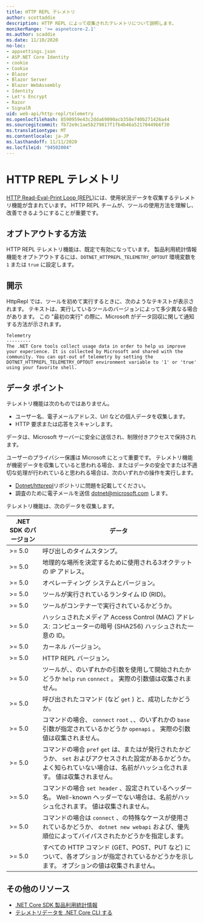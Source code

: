 ```yaml
---
title: HTTP REPL テレメトリ
author: scottaddie
description: HTTP REPL によって収集されたテレメトリについて説明します。
monikerRange: '>= aspnetcore-2.1'
ms.author: scaddie
ms.date: 11/10/2020
no-loc:
- appsettings.json
- ASP.NET Core Identity
- cookie
- Cookie
- Blazor
- Blazor Server
- Blazor WebAssembly
- Identity
- Let's Encrypt
- Razor
- SignalR
uid: web-api/http-repl/telemetry
ms.openlocfilehash: 8590959e43c2dda69090acb358e740b271426a44
ms.sourcegitcommit: fb72e9c1ae5b279817f1fb4b46a52170449b6f30
ms.translationtype: MT
ms.contentlocale: ja-JP
ms.lasthandoff: 11/11/2020
ms.locfileid: "94502004"
---
```

# <a name="http-repl-telemetry"></a>HTTP REPL テレメトリ

[HTTP Read-Eval-Print Loop (REPL)](xref:web-api/http-repl)には、使用状況データを収集するテレメトリ機能が含まれています。 HTTP REPL チームが、ツールの使用方法を理解し、改善できるようにすることが重要です。

## <a name="how-to-opt-out"></a>オプトアウトする方法

HTTP REPL テレメトリ機能は、既定で有効になっています。 製品利用統計情報機能をオプトアウトするには、`DOTNET_HTTPREPL_TELEMETRY_OPTOUT` 環境変数を `1` または `true` に設定します。

## <a name="disclosure"></a>開示

HttpRepl では、ツールを初めて実行するときに、次のようなテキストが表示されます。 テキストは、実行しているツールのバージョンによって多少異なる場合があります。 この "最初の実行" の際に、Microsoft がデータ回収に関して通知する方法が示されます。

```console
Telemetry
---------
The .NET Core tools collect usage data in order to help us improve your experience. It is collected by Microsoft and shared with the community. You can opt-out of telemetry by setting the DOTNET_HTTPREPL_TELEMETRY_OPTOUT environment variable to '1' or 'true' using your favorite shell.
```

## <a name="data-points"></a>データ ポイント

テレメトリ機能は次のものではありません。

* ユーザー名、電子メールアドレス、Url などの個人データを収集します。
* HTTP 要求または応答をスキャンします。

データは、Microsoft サーバーに安全に送信され、制限付きアクセスで保持されます。

ユーザーのプライバシー保護は Microsoft にとって重要です。 テレメトリ機能が機密データを収集していると思われる場合、またはデータの安全でまたは不適切な処理が行われていると思われる場合は、次のいずれかの操作を実行します。

* [Dotnet/httprepl](https://github.com/dotnet/httprepl/issues)リポジトリに問題を記載してください。
* 調査のために電子メールを送信 [dotnet@microsoft.com](mailto:dotnet@microsoft.com) します。

テレメトリ機能は、次のデータを収集します。

| .NET SDK のバージョン | データ |
|--------------|------|
| >= 5.0        | 呼び出しのタイムスタンプ。 |
| >= 5.0        | 地理的な場所を決定するために使用される3オクテットの IP アドレス。 |
| >= 5.0        | オペレーティング システムとバージョン。 |
| >= 5.0        | ツールが実行されているランタイム ID (RID)。 |
| >= 5.0        | ツールがコンテナーで実行されているかどうか。 |
| >= 5.0        | ハッシュされたメディア Access Control (MAC) アドレス: コンピューターの暗号 (SHA256) ハッシュされた一意の ID。 |
| >= 5.0        | カーネル バージョン。 |
| >= 5.0        | HTTP REPL バージョン。 |
| >= 5.0        | ツールが、、のいずれかの引数を使用して開始されたかどうか `help` `run` `connect` 。 実際の引数値は収集されません。 |
| >= 5.0        | 呼び出されたコマンド (など `get` ) と、成功したかどうか。 |
| >= 5.0        | コマンドの場合、 `connect` `root` 、、のいずれかの `base` 引数が指定されているかどうか `openapi` 。 実際の引数値は収集されません。 |
| >= 5.0        | コマンドの場合 `pref` `get` は、またはが発行されたかどうか、 `set` およびアクセスされた設定があるかどうか。 よく知られていない場合は、名前がハッシュ化されます。 値は収集されません。 |
| >= 5.0        | コマンドの場合 `set header` 、設定されているヘッダー名。 Well-known ヘッダーでない場合は、名前がハッシュ化されます。 値は収集されません。 |
| >= 5.0        | コマンドの場合は `connect` 、の特殊なケースが使用されているかどうか、 `dotnet new webapi` および、優先順位によってバイパスされたかどうかを指定します。 |
| >= 5.0        | すべての HTTP コマンド (GET、POST、PUT など) について、各オプションが指定されているかどうかを示します。 オプションの値は収集されません。 |

## <a name="additional-resources"></a>その他のリソース

* [.NET Core SDK 製品利用統計情報](/dotnet/core/tools/telemetry)
* [テレメトリデータを .NET Core CLI する](https://dotnet.microsoft.com/platform/telemetry)
